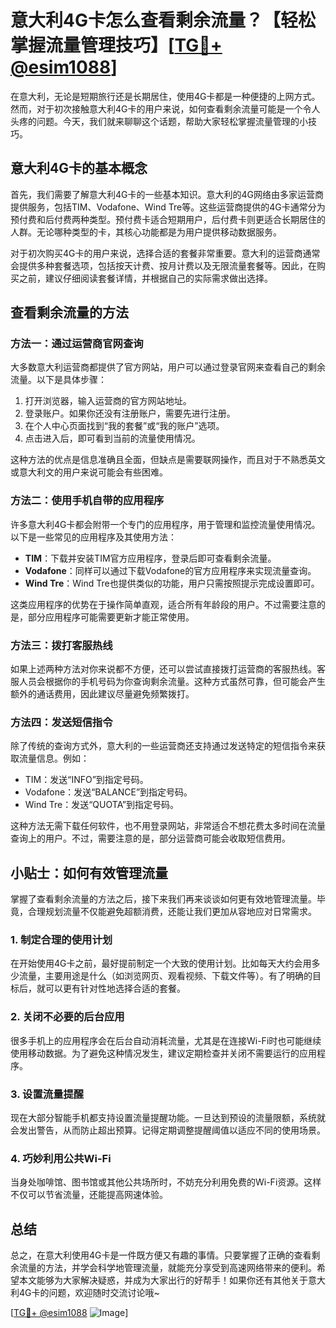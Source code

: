# 意大利4G卡怎么查看剩余流量？【轻松掌握流量管理技巧】[[TG💪+ @esim1088](https://t.me/s/esim1088)]

在意大利，无论是短期旅行还是长期居住，使用4G卡都是一种便捷的上网方式。然而，对于初次接触意大利4G卡的用户来说，如何查看剩余流量可能是一个令人头疼的问题。今天，我们就来聊聊这个话题，帮助大家轻松掌握流量管理的小技巧。

## 意大利4G卡的基本概念

首先，我们需要了解意大利4G卡的一些基本知识。意大利的4G网络由多家运营商提供服务，包括TIM、Vodafone、Wind Tre等。这些运营商提供的4G卡通常分为预付费和后付费两种类型。预付费卡适合短期用户，后付费卡则更适合长期居住的人群。无论哪种类型的卡，其核心功能都是为用户提供移动数据服务。

对于初次购买4G卡的用户来说，选择合适的套餐非常重要。意大利的运营商通常会提供多种套餐选项，包括按天计费、按月计费以及无限流量套餐等。因此，在购买之前，建议仔细阅读套餐详情，并根据自己的实际需求做出选择。

## 查看剩余流量的方法

### 方法一：通过运营商官网查询

大多数意大利运营商都提供了官方网站，用户可以通过登录官网来查看自己的剩余流量。以下是具体步骤：

1. 打开浏览器，输入运营商的官方网站地址。
2. 登录账户。如果你还没有注册账户，需要先进行注册。
3. 在个人中心页面找到“我的套餐”或“我的账户”选项。
4. 点击进入后，即可看到当前的流量使用情况。

这种方法的优点是信息准确且全面，但缺点是需要联网操作，而且对于不熟悉英文或意大利文的用户来说可能会有些困难。

### 方法二：使用手机自带的应用程序

许多意大利4G卡都会附带一个专门的应用程序，用于管理和监控流量使用情况。以下是一些常见的应用程序及其使用方法：

- **TIM**：下载并安装TIM官方应用程序，登录后即可查看剩余流量。
- **Vodafone**：同样可以通过下载Vodafone的官方应用程序来实现流量查询。
- **Wind Tre**：Wind Tre也提供类似的功能，用户只需按照提示完成设置即可。

这类应用程序的优势在于操作简单直观，适合所有年龄段的用户。不过需要注意的是，部分应用程序可能需要更新才能正常使用。

### 方法三：拨打客服热线

如果上述两种方法对你来说都不方便，还可以尝试直接拨打运营商的客服热线。客服人员会根据你的手机号码为你查询剩余流量。这种方式虽然可靠，但可能会产生额外的通话费用，因此建议尽量避免频繁拨打。

### 方法四：发送短信指令

除了传统的查询方式外，意大利的一些运营商还支持通过发送特定的短信指令来获取流量信息。例如：

- TIM：发送“INFO”到指定号码。
- Vodafone：发送“BALANCE”到指定号码。
- Wind Tre：发送“QUOTA”到指定号码。

这种方法无需下载任何软件，也不用登录网站，非常适合不想花费太多时间在流量查询上的用户。不过，需要注意的是，部分运营商可能会收取短信费用。

## 小贴士：如何有效管理流量

掌握了查看剩余流量的方法之后，接下来我们再来谈谈如何更有效地管理流量。毕竟，合理规划流量不仅能避免超额消费，还能让我们更加从容地应对日常需求。

### 1. 制定合理的使用计划

在开始使用4G卡之前，最好提前制定一个大致的使用计划。比如每天大约会用多少流量，主要用途是什么（如浏览网页、观看视频、下载文件等）。有了明确的目标后，就可以更有针对性地选择合适的套餐。

### 2. 关闭不必要的后台应用

很多手机上的应用程序会在后台自动消耗流量，尤其是在连接Wi-Fi时也可能继续使用移动数据。为了避免这种情况发生，建议定期检查并关闭不需要运行的应用程序。

### 3. 设置流量提醒

现在大部分智能手机都支持设置流量提醒功能。一旦达到预设的流量限额，系统就会发出警告，从而防止超出预算。记得定期调整提醒阈值以适应不同的使用场景。

### 4. 巧妙利用公共Wi-Fi

当身处咖啡馆、图书馆或其他公共场所时，不妨充分利用免费的Wi-Fi资源。这样不仅可以节省流量，还能提高网速体验。

## 总结

总之，在意大利使用4G卡是一件既方便又有趣的事情。只要掌握了正确的查看剩余流量的方法，并学会科学地管理流量，就能充分享受到高速网络带来的便利。希望本文能够为大家解决疑惑，并成为大家出行的好帮手！如果你还有其他关于意大利4G卡的问题，欢迎随时交流讨论哦~

[[TG💪+ @esim1088](https://t.me/s/esim1088) ![Image](https://i.postimg.cc/4NQfJmqS/Snipaste-2025-05-13-00-14-12.png)]